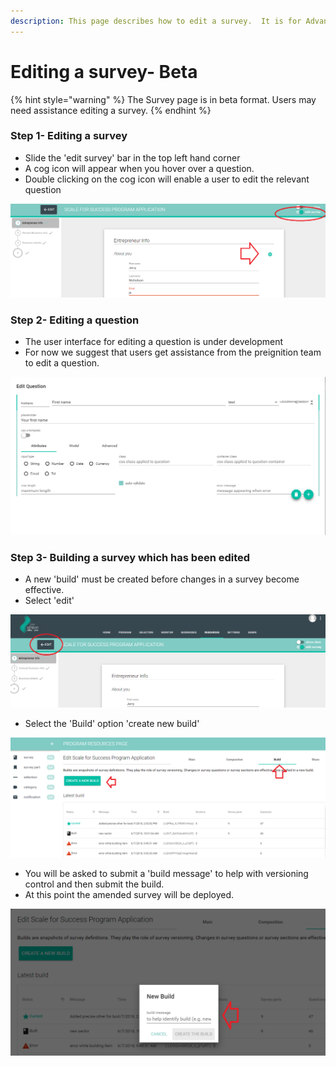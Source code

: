 ```yaml
---
description: This page describes how to edit a survey.  It is for Advanced Users.
---
```


# Editing a survey- Beta

{% hint style="warning" %}
The Survey page is in beta format.  Users may need assistance editing a survey.
{% endhint %}

### Step 1-  Editing a survey

* Slide the 'edit survey' bar in the top left hand corner
* A cog icon will appear when you hover over a question.
* Double clicking on the cog icon will enable a user to edit the relevant question

![](../../../../.gitbook/assets/image%20%2853%29.png)

### Step 2- Editing a question

* The user interface for editing a question is under development
* For now we suggest that users get assistance from the preignition team to edit a question.

![](../../../../.gitbook/assets/image%20%2815%29.png)

### Step 3- Building a survey which has been edited

* A new 'build' must be created before changes in a survey become effective.
* Select 'edit' 

![](../../../../.gitbook/assets/image%20%282%29.png)

* Select the 'Build' option 'create new build'

![](../../../../.gitbook/assets/image%20%2849%29.png)

* You will be asked to submit a 'build message' to help with versioning control and then submit the build.
* At this point the amended survey will be deployed.

![](../../../../.gitbook/assets/image%20%2812%29.png)

